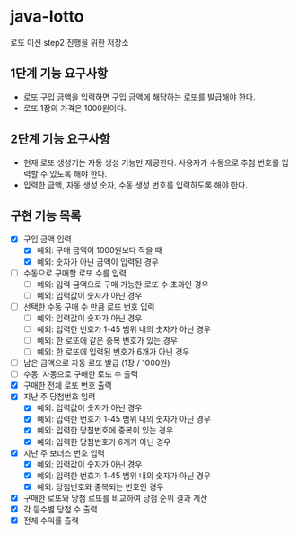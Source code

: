 # java-lotto

로또 미션 step2 진행을 위한 저장소

## 1단계 기능 요구사항

- 로또 구입 금액을 입력하면 구입 금액에 해당하는 로또를 발급해야 한다.
- 로또 1장의 가격은 1000원이다.

## 2단계 기능 요구사항

- 현재 로또 생성기는 자동 생성 기능만 제공한다. 사용자가 수동으로 추첨 번호를 입력할 수 있도록 해야 한다.
- 입력한 금액, 자동 생성 숫자, 수동 생성 번호를 입력하도록 해야 한다.

## 구현 기능 목록

- [x]  구입 금액 입력
    - [x]  예외: 구매 금액이 1000원보다 작을 때
    - [x]  예외: 숫자가 아닌 금액이 입력된 경우
- [ ]  수동으로 구매할 로또 수를 입력
    - [ ]  예외: 입력 금액으로 구매 가능한 로또 수 초과인 경우
    - [ ]  예외: 입력값이 숫자가 아닌 경우
- [ ]  선택한 수동 구매 수 만큼 로또 번호 입력
    - [ ]  예외: 입력값이 숫자가 아닌 경우
    - [ ]  예외: 입력한 번호가 1-45 범위 내의 숫자가 아닌 경우
    - [ ]  예외: 한 로또에 같은 중복 번호가 있는 경우
    - [ ]  예외: 한 로또에 입력된 번호가 6개가 아닌 경우
- [ ]  남은 금액으로 자동 로또 발급 (1장 / 1000원)
- [ ]  수동, 자동으로 구매한 로또 수 출력
- [x]  구매한 전체 로또 번호 출력
- [x]  지난 주 당첨번호 입력
    - [x]  예외: 입력값이 숫자가 아닌 경우
    - [x]  예외: 입력한 번호가 1-45 범위 내의 숫자가 아닌 경우
    - [x]  예외: 입력한 당첨번호에 중복이 있는 경우
    - [x]  예외: 입력한 당첨번호가 6개가 아닌 경우
- [x]  지난 주 보너스 번호 입력
    - [x]  예외: 입력값이 숫자가 아닌 경우
    - [x]  예외: 입력한 번호가 1-45 범위 내의 숫자가 아닌 경우
    - [x]  예외: 당첨번호와 중복되는 번호인 경우
- [x]  구매한 로또와 당첨 로또를 비교하여 당첨 순위 결과 계산
- [x]  각 등수별 당첨 수 출력
- [x]  전체 수익률 출력